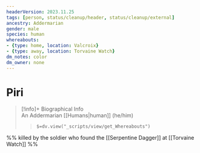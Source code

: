 ```yaml
---
headerVersion: 2023.11.25
tags: [person, status/cleanup/header, status/cleanup/external]
ancestry: Addermarian
gender: male
species: human
whereabouts: 
- {type: home, location: Valcroix}
- {type: away, location: Torvaine Watch}
dm_notes: color
dm_owner: none
---
```

# Piri
>[!info]+ Biographical Info  
> An Addermarian [[Humans|human]] (he/him)  
>> `$=dv.view("_scripts/view/get_Whereabouts")`

%% killed by the soldier who found the [[Serpentine Dagger]] at [[Torvaine Watch]] %%